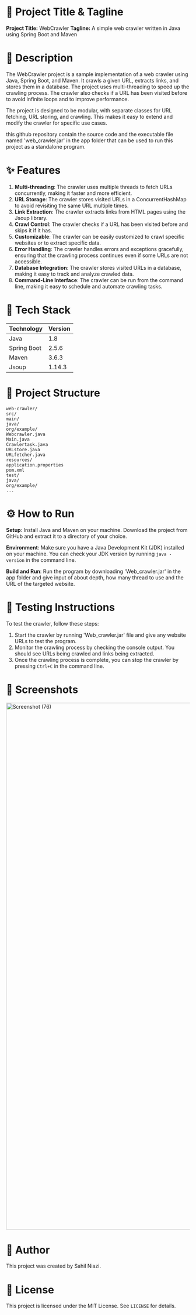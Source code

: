 🚀 Project Title & Tagline
================================

**Project Title:** WebCrawler
**Tagline:** A simple web crawler written in Java using Spring Boot and Maven

📖 Description
================================

The WebCrawler project is a sample implementation of a web crawler using Java, Spring Boot, and Maven. It crawls a given URL, extracts links, and stores them in a database. The project uses multi-threading to speed up the crawling process. The crawler also checks if a URL has been visited before to avoid infinite loops and to improve performance.

The project is designed to be modular, with separate classes for URL fetching, URL storing, and crawling. This makes it easy to extend and modify the crawler for specific use cases.

this github repository contain the source code and the executable file named 'web_crawler.jar' in the app folder that can be used to run this project as a standalone program.

✨ Features
================================

1. **Multi-threading**: The crawler uses multiple threads to fetch URLs concurrently, making it faster and more efficient.
2. **URL Storage**: The crawler stores visited URLs in a ConcurrentHashMap to avoid revisiting the same URL multiple times.
3. **Link Extraction**: The crawler extracts links from HTML pages using the Jsoup library.
4. **Crawl Control**: The crawler checks if a URL has been visited before and skips it if it has.
5. **Customizable**: The crawler can be easily customized to crawl specific websites or to extract specific data.
6. **Error Handling**: The crawler handles errors and exceptions gracefully, ensuring that the crawling process continues even if some URLs are not accessible.
7. **Database Integration**: The crawler stores visited URLs in a database, making it easy to track and analyze crawled data.
8. **Command-Line Interface**: The crawler can be run from the command line, making it easy to schedule and automate crawling tasks.

🧰 Tech Stack
================================

| Technology | Version |
| --- | --- |
| Java | 1.8 |
| Spring Boot | 2.5.6 |
| Maven | 3.6.3 |
| Jsoup | 1.14.3 |

📁 Project Structure
================================

```
web-crawler/
src/
main/
java/
org/example/
Webcrawler.java
Main.java
Crawlertask.java
URLstore.java
URLfetcher.java
resources/
application.properties
pom.xml
test/
java/
org/example/
...
```

⚙️ How to Run
================================

**Setup**: Install Java and Maven on your machine. Download the project from GitHub and extract it to a directory of your choice.

**Environment**: Make sure you have a Java Development Kit (JDK) installed on your machine. You can check your JDK version by running `java -version` in the command line.

**Build and Run**: Run the program by downloading 'Web_crawler.jar' in the app folder and give input of about depth, how many thread to use and the URL of the targeted website.


🧪 Testing Instructions
================================

To test the crawler, follow these steps:

1. Start the crawler by running 'Web_crawler.jar' file and give any website URLs to test the program.
2. Monitor the crawling process by checking the console output. You should see URLs being crawled and links being extracted.
3. Once the crawling process is complete, you can stop the crawler by pressing `Ctrl+C` in the command line.

📸 Screenshots
================================


<img width="2560" height="1440" alt="Screenshot (76)" src="https://github.com/user-attachments/assets/dadefe2f-c64a-4a28-905f-d2fec387e4fd" />


👤 Author
================================

This project was created by Sahil Niazi.

📝 License
================================

This project is licensed under the MIT License. See `LICENSE` for details.
